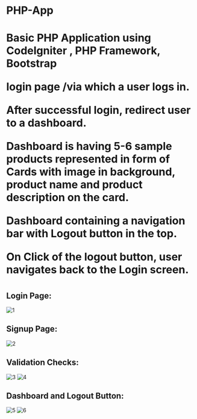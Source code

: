 # PHP-App
<h1>Basic PHP Application using CodeIgniter , PHP Framework, Bootstrap
	
	
login page /via which a user logs in. 
	
After successful login, redirect user to a dashboard.


Dashboard is having 5-6 sample products represented in form of Cards with image in background, product name and product description on the card.


Dashboard containing a navigation bar with Logout button in the top. 


On Click of the logout button, user navigates back to the Login screen. <h1>


<b><h2>Login Page:</h2></b>

![1](https://user-images.githubusercontent.com/53994342/88163237-fb4edc00-cc2f-11ea-9915-d0f2c264cdaf.PNG)


<b><h2>Signup Page:</b></h2>

![2](https://user-images.githubusercontent.com/53994342/88163285-115c9c80-cc30-11ea-97ef-b9f504358302.PNG)


<b><h2>Validation Checks:</b></h2>


![3](https://user-images.githubusercontent.com/53994342/88163327-20434f00-cc30-11ea-9ba9-b4733e0822c8.PNG)
![4](https://user-images.githubusercontent.com/53994342/88163325-1f122200-cc30-11ea-9f8d-e91457e9e852.PNG)


<b><h2>Dashboard and Logout Button:</b></h2>

![5](https://user-images.githubusercontent.com/53994342/88163391-38b36980-cc30-11ea-93b6-cfa38c5f4220.PNG)
![6](https://user-images.githubusercontent.com/53994342/88163395-3a7d2d00-cc30-11ea-94e2-a5a68c33ee91.PNG)


